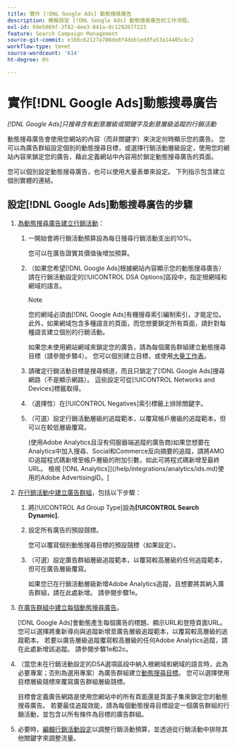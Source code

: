 ```yaml
---
title: 實作 [!DNL Google Ads] 動態搜尋廣告
description: 瞭解設定 [!DNL Google Ads] 動態搜尋廣告的工作流程。
exl-id: 69e5069f-3f82-4ee3-841a-0c1292677223
feature: Search Campaign Management
source-git-commit: e16bc62127a708de8f4deb1eddfa53a14405cbc2
workflow-type: tm+mt
source-wordcount: '614'
ht-degree: 0%

---
```


# 實作[!DNL Google Ads]動態搜尋廣告

*[!DNL Google Ads]只搜尋含有創意層級或關鍵字及創意層級追蹤的行銷活動*

動態搜尋廣告會使用您網站的內容（而非關鍵字）來決定何時顯示您的廣告。 您可以為廣告群組設定個別的動態搜尋目標，或選擇行銷活動層級設定，使用您的網站內容來鎖定您的廣告，藉此定義網站中內容用於鎖定動態搜尋廣告的頁面。

您可以個別設定動態搜尋廣告，也可以使用大量表單來設定。 下列指示包含建立個別實體的連結。

## 設定[!DNL Google Ads]動態搜尋廣告的步驟

1. [為動態搜尋廣告建立行銷活動](/help/search-social-commerce/campaign-management/campaigns/campaign-manage.md)：

   1. 一開始會將行銷活動預算設為每日搜尋行銷活動支出的10%。

      您可以在廣告證實其價值後增加預算。

   1. （如果您希望[!DNL Google Ads]根據網站內容顯示您的動態搜尋廣告）請在行銷活動設定的[!UICONTROL DSA Options]區段中，指定根網域和網域的語言。

      >[!NOTE]
      >
      >您的網域必須由[!DNL Google Ads]有機搜尋索引編制索引，才能定位。 此外，如果網域包含多種語言的頁面，而您想要鎖定所有頁面，請針對每種語言建立個別的行銷活動。

      如果您未使用網站網域來鎖定您的廣告，請為每個廣告群組建立動態搜尋目標（請參閱步驟4）。 您可以個別建立目標[](/help/search-social-commerce/campaign-management/campaigns/dynamic-search-target-manage.md)，或使用[大量工作表](/help/search-social-commerce/campaign-management/bulksheets/bulksheet-about.md)。

   1. 請確定行銷活動目標是搜尋頻道，而且只鎖定了[!DNL Google Ads]搜尋網路（不是顯示網路）。 這些設定可從[!UICONTROL Networks and Devices]標籤取得。

   1. （選擇性）在[!UICONTROL Negatives]索引標籤上排除關鍵字。

   1. （可選）設定行銷活動層級的追蹤範本，以覆寫帳戶層級的追蹤範本，但可以在較低層級覆寫。

      (使用Adobe Analytics且沒有伺服器端追蹤的廣告商)如果您想要在Analytics中加入搜尋、Social和Commerce反向摘要的追蹤，請將AMO ID追蹤程式碼新增至帳戶層級的附加引數，如此可將程式碼新增至最終URL。 檢視 [!DNL Analytics]](/help/integrations/analytics/ids.md)使用的Adobe AdvertisingID。[

1. [在行銷活動中建立廣告群組](/help/search-social-commerce/campaign-management/campaigns/ad-group-manage.md)，包括以下步驟：

   1. 將[!UICONTROL Ad Group Type]設為&#x200B;**[!UICONTROL Search Dynamic].**

   1. 設定所有廣告的預設競標。

      您可以覆寫個別動態搜尋目標的預設競標（如果設定）。

   1. （可選）設定廣告群組層級追蹤範本，以覆寫較高層級的任何追蹤範本，但可在廣告層級覆寫。

      如果您已在行銷活動層級新增Adobe Analytics追蹤，且想要將其納入廣告群組，請在此處新增。 請參閱步驟1e。

1. [在廣告群組中建立每個動態搜尋廣告](/help/search-social-commerce/campaign-management/campaigns/ad-manage.md)。

   [!DNL Google Ads]會動態產生每個廣告的標題、顯示URL和登陸頁面URL。 您可以選擇將重新導向與追蹤新增至廣告層級追蹤範本，以覆寫較高層級的追蹤範本。
若要以廣告層級追蹤覆寫較高層級的任何Adobe Analytics追蹤，請在此處新增該追蹤。 請參閱步驟1e和2c。

1. （當您未在行銷活動設定的DSA選項區段中納入根網域和網域的語言時，此為必要專案；否則為選用專案）為廣告群組建立[動態搜尋目標](/help/search-social-commerce/campaign-management/campaigns/dynamic-search-target-manage.md)。 您可以選擇使用目標層級競標來覆寫廣告群組層級競標。

   目標會定義廣告網路是使用您網站中的所有頁面還是頁面子集來鎖定您的動態搜尋廣告。 若要最佳追蹤效能，請為每個動態搜尋目標設定一個廣告群組的行銷活動，並包含以所有條件為目標的廣告群組。

1. 必要時，[編輯行銷活動設定](/help/search-social-commerce/campaign-management/campaigns/campaign-manage.md)以調整行銷活動預算，並透過從行銷活動中排除其他關鍵字來調整流量。
